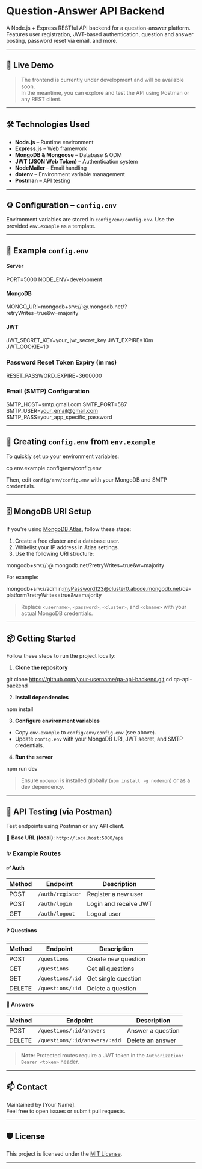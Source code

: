 # Question-Answer API Backend

A Node.js + Express RESTful API backend for a question-answer platform. Features user registration, JWT-based authentication, question and answer posting, password reset via email, and more.

---

## 🚀 Live Demo

> The frontend is currently under development and will be available soon.  
> In the meantime, you can explore and test the API using Postman or any REST client.

---

## 🛠️ Technologies Used

- **Node.js** – Runtime environment
- **Express.js** – Web framework
- **MongoDB & Mongoose** – Database & ODM
- **JWT (JSON Web Token)** – Authentication system
- **NodeMailer** – Email handling
- **dotenv** – Environment variable management
- **Postman** – API testing

---

## ⚙️ Configuration – `config.env`

Environment variables are stored in `config/env/config.env`. Use the provided `env.example` as a template.

---

## 📄 Example `config.env`

#### Server
PORT=5000
NODE_ENV=development

#### MongoDB
MONGO_URI=mongodb+srv://<username>:<password>@<cluster>.mongodb.net/<dbname>?retryWrites=true&w=majority

#### JWT
JWT_SECRET_KEY=your_jwt_secret_key
JWT_EXPIRE=10m
JWT_COOKIE=10

### Password Reset Token Expiry (in ms)
RESET_PASSWORD_EXPIRE=3600000

### Email (SMTP) Configuration
SMTP_HOST=smtp.gmail.com
SMTP_PORT=587
SMTP_USER=your_email@gmail.com
SMTP_PASS=your_app_specific_password

---

## 📝 Creating `config.env` from `env.example`

To quickly set up your environment variables:

cp env.example config/env/config.env

Then, edit `config/env/config.env` with your MongoDB and SMTP credentials.

---

## 🗄️ MongoDB URI Setup

If you're using [MongoDB Atlas](https://www.mongodb.com/cloud/atlas), follow these steps:

1. Create a free cluster and a database user.
2. Whitelist your IP address in Atlas settings.
3. Use the following URI structure:


mongodb+srv://<username>:<password>@<cluster>.mongodb.net/<dbname>?retryWrites=true&w=majority


For example:


mongodb+srv://admin:myPassword123@cluster0.abcde.mongodb.net/qa-platform?retryWrites=true&w=majority


> Replace `<username>`, `<password>`, `<cluster>`, and `<dbname>` with your actual MongoDB credentials.

---


## 📦 Getting Started

Follow these steps to run the project locally:

1. **Clone the repository**


git clone https://github.com/your-username/qa-api-backend.git
cd qa-api-backend


2. **Install dependencies**


npm install


3. **Configure environment variables**

- Copy `env.example` to `config/env/config.env` (see above).
- Update `config.env` with your MongoDB URI, JWT secret, and SMTP credentials.

4. **Run the server**

npm run dev

> Ensure `nodemon` is installed globally (`npm install -g nodemon`) or as a dev dependency.

---

## 🧪 API Testing (via Postman)

Test endpoints using Postman or any API client.

🔗 **Base URL (local)**: `http://localhost:5000/api`

### ✨ Example Routes

#### ✅ Auth
| Method | Endpoint             | Description                |
|--------|----------------------|----------------------------|
| POST   | `/auth/register`     | Register a new user        |
| POST   | `/auth/login`        | Login and receive JWT      |
| GET    | `/auth/logout`       | Logout user                |

#### ❓ Questions
| Method | Endpoint             | Description                |
|--------|----------------------|----------------------------|
| POST   | `/questions`         | Create new question        |
| GET    | `/questions`         | Get all questions          |
| GET    | `/questions/:id`     | Get single question        |
| DELETE | `/questions/:id`     | Delete a question          |

#### 💬 Answers
| Method | Endpoint                      | Description                |
|--------|-------------------------------|----------------------------|
| POST   | `/questions/:id/answers`      | Answer a question          |
| DELETE | `/questions/:id/answers/:aid` | Delete an answer           |

> **Note**: Protected routes require a JWT token in the `Authorization: Bearer <token>` header.

---

## 📫 Contact

Maintained by [Your Name].  
Feel free to open issues or submit pull requests.

---

## 🛡️ License

This project is licensed under the [MIT License](LICENSE).

---

